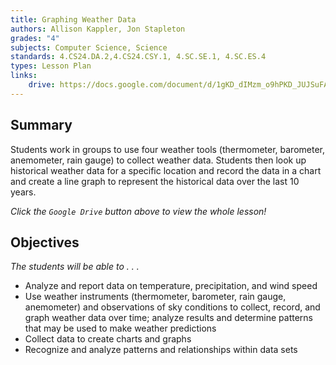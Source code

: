 ```yaml
---
title: Graphing Weather Data
authors: Allison Kappler, Jon Stapleton
grades: "4"
subjects: Computer Science, Science
standards: 4.CS24.DA.2,4.CS24.CSY.1, 4.SC.SE.1, 4.SC.ES.4
types: Lesson Plan
links:
    drive: https://docs.google.com/document/d/1gKD_dIMzm_o9hPKD_JUJSuFAQ4L5dkxib9rWE286_zY/edit
---
```


## Summary

Students work in groups to use four weather tools (thermometer, barometer, anemometer, rain gauge) to collect weather data.  Students then look up historical weather data for a specific location and record the data in a chart and create a line graph to represent the historical data over the last 10 years.

*Click the `Google Drive` button above to view the whole lesson!*

## Objectives

*The students will be able to . . .*

* Analyze and report data on temperature, precipitation, and wind speed
* Use weather instruments (thermometer, barometer, rain gauge, anemometer) and observations of sky conditions to collect, record, and graph weather data over time; analyze results and determine patterns that may be used to make weather predictions
* Collect data to create charts and graphs
* Recognize and analyze patterns and relationships within data sets

